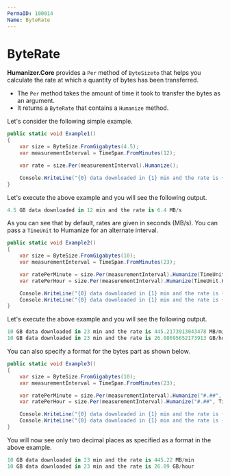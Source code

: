 ```yaml
---
PermaID: 100014
Name: ByteRate
---
```


# ByteRate

**Humanizer.Core** provides a `Per` method of `ByteSizeto` that helps you calculate the rate at which a quantity of bytes has been transferred. 

 - The `Per` method takes the amount of time it took to transfer the bytes as an argument.
 - It returns a `ByteRate` that contains a `Humanize` method. 

Let's consider the following simple example.

```csharp
public static void Example1()
{
    var size = ByteSize.FromGigabytes(4.5);
    var measurementInterval = TimeSpan.FromMinutes(12);

    var rate = size.Per(measurementInterval).Humanize();

    Console.WriteLine("{0} data downloaded in {1} min and the rate is {2}", size, measurementInterval.TotalMinutes, rate);
}
```

Let's execute the above example and you will see the following output.

```csharp
4.5 GB data downloaded in 12 min and the rate is 6.4 MB/s
```

As you can see that by default, rates are given in seconds (MB/s). You can pass a `TimeUnit` to Humanize for an alternate interval. 

```csharp
public static void Example2()
{
    var size = ByteSize.FromGigabytes(10);
    var measurementInterval = TimeSpan.FromMinutes(23);

    var ratePerMinute = size.Per(measurementInterval).Humanize(TimeUnit.Minute);
    var ratePerHour = size.Per(measurementInterval).Humanize(TimeUnit.Hour);

    Console.WriteLine("{0} data downloaded in {1} min and the rate is {2}", size, measurementInterval.TotalMinutes, ratePerMinute);
    Console.WriteLine("{0} data downloaded in {1} min and the rate is {2}", size, measurementInterval.TotalMinutes, ratePerHour);
}
```

Let's execute the above example and you will see the following output.

```csharp
10 GB data downloaded in 23 min and the rate is 445.2173913043478 MB/min
10 GB data downloaded in 23 min and the rate is 26.08695652173913 GB/hour
```

You can also specify a format for the bytes part as shown below.

```csharp
public static void Example3()
{
    var size = ByteSize.FromGigabytes(10);
    var measurementInterval = TimeSpan.FromMinutes(23);

    var ratePerMinute = size.Per(measurementInterval).Humanize("#.##", TimeUnit.Minute);
    var ratePerHour = size.Per(measurementInterval).Humanize("#.##", TimeUnit.Hour);

    Console.WriteLine("{0} data downloaded in {1} min and the rate is {2}", size, measurementInterval.TotalMinutes, ratePerMinute);
    Console.WriteLine("{0} data downloaded in {1} min and the rate is {2}", size, measurementInterval.TotalMinutes, ratePerHour);
}
```

You will now see only two decimal places as specified as a format in the above example.

```csharp
10 GB data downloaded in 23 min and the rate is 445.22 MB/min
10 GB data downloaded in 23 min and the rate is 26.09 GB/hour
```
